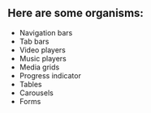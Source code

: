 ## Here are some organisms:

* Navigation bars
* Tab bars
* Video players
* Music players
* Media grids
* Progress indicator
* Tables
* Carousels
* Forms